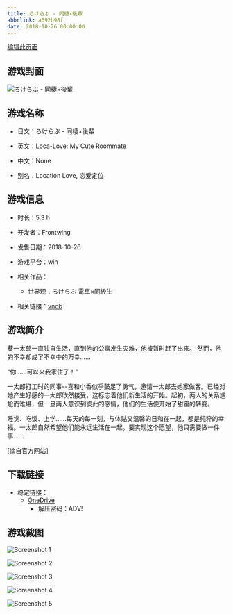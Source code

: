 ```yaml
---
title: ろけらぶ - 同棲×後輩
abbrlink: a692b98f
date: 2018-10-26 00:00:00
---
```

[编辑此页面](https://github.com/ACG-3/ADV3-source/blob/main/source/_posts/games/%E3%82%8D%E3%81%91%E3%82%89%E3%81%B6%20-%20%E5%90%8C%E6%A3%B2%C3%97%E5%BE%8C%E8%BC%A9.md)

## 游戏封面

![ろけらぶ - 同棲×後輩](https://pan.timero.xyz/onedrive/img_lib_001/%E3%82%8D%E3%81%91%E3%82%89%E3%81%B6%20-%20%E5%90%8C%E6%A3%B2%C3%97%E5%BE%8C%E8%BC%A9_cover.avif)


## 游戏名称

- 日文：ろけらぶ - 同棲×後輩
- 英文：Loca-Love: My Cute Roommate
- 中文：None

- 别名：Location Love, 恋爱定位


## 游戏信息

- 时长：5.3 h
- 开发者：Frontwing
- 发售日期：2018-10-26
- 游戏平台：win
- 相关作品：
   - 世界观：ろけらぶ 電車×同級生

- 相关链接：[vndb](https://vndb.org/v23067)


## 游戏简介

葵一太郎一直独自生活，直到他的公寓发生灾难，他被暂时赶了出来。
然而，他的不幸却成了不幸中的万幸......

"你......可以来我家住了！"

一太郎打工时的同事--喜和小香似乎鼓足了勇气，邀请一太郎去她家做客。已经对她产生好感的一太郎欣然接受，这标志着他们新生活的开始。起初，两人的关系尴尬而难堪，但一旦两人意识到彼此的感情，他们的生活便开始了甜蜜的转变。

睡觉、吃饭、上学......每天的每一刻，与体贴又温馨的日和在一起，都是纯粹的幸福。一太郎自然希望他们能永远生活在一起。要实现这个愿望，他只需要做一件事......

[摘自官方网站］


## 下载链接

- 稳定链接：
    - [OneDrive](https://pan.timero.xyz/onedrive/adv_lib_001/%E3%82%8D%E3%81%91%E3%82%89%E3%81%B6%20-%20%E5%90%8C%E6%A3%B2%C3%97%E5%BE%8C%E8%BC%A9)
        - 解压密码：ADV!



## 游戏截图


![Screenshot 1](https://pan.timero.xyz/onedrive/img_lib_001/%E3%82%8D%E3%81%91%E3%82%89%E3%81%B6%20-%20%E5%90%8C%E6%A3%B2%C3%97%E5%BE%8C%E8%BC%A9_Screenshot_1.avif)

![Screenshot 2](https://pan.timero.xyz/onedrive/img_lib_001/%E3%82%8D%E3%81%91%E3%82%89%E3%81%B6%20-%20%E5%90%8C%E6%A3%B2%C3%97%E5%BE%8C%E8%BC%A9_Screenshot_2.avif)

![Screenshot 3](https://pan.timero.xyz/onedrive/img_lib_001/%E3%82%8D%E3%81%91%E3%82%89%E3%81%B6%20-%20%E5%90%8C%E6%A3%B2%C3%97%E5%BE%8C%E8%BC%A9_Screenshot_3.avif)

![Screenshot 4](https://pan.timero.xyz/onedrive/img_lib_001/%E3%82%8D%E3%81%91%E3%82%89%E3%81%B6%20-%20%E5%90%8C%E6%A3%B2%C3%97%E5%BE%8C%E8%BC%A9_Screenshot_4.avif)

![Screenshot 5](https://pan.timero.xyz/onedrive/img_lib_001/%E3%82%8D%E3%81%91%E3%82%89%E3%81%B6%20-%20%E5%90%8C%E6%A3%B2%C3%97%E5%BE%8C%E8%BC%A9_Screenshot_5.avif)

